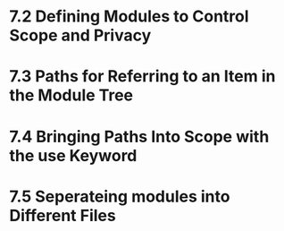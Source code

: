 # 7.2 Defining Modules to Control Scope and Privacy
# 7.3 Paths for Referring to an Item in the Module Tree
# 7.4 Bringing Paths Into Scope with the use Keyword
# 7.5 Seperateing modules into Different Files
